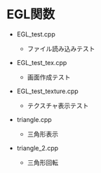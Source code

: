# EGL関数

- EGL_test.cpp
    - ファイル読み込みテスト

- EGL_test_tex.cpp
    - 画面作成テスト

- EGL_test_texture.cpp
    - テクスチャ表示テスト


- triangle.cpp
    - 三角形表示

- triangle_2.cpp
    - 三角形回転
